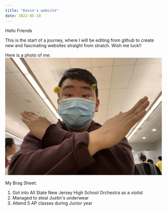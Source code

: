 ```yaml
---
title: "Kevin's website"
date: 2022-05-18
---
```


Hello Friends


This is the start of a journey, where I will be editing from github to create new and fascinating websites straight from stratch. Wish me luck!!

Here is a photo of me: ![funny Man](File_000.png)

My Brag Sheet:

1. Got into All State New Jersey High School Orchestra as a violist
2. Managed to steal Justin's underwear
3. Attend 5 AP classes during Junior year


